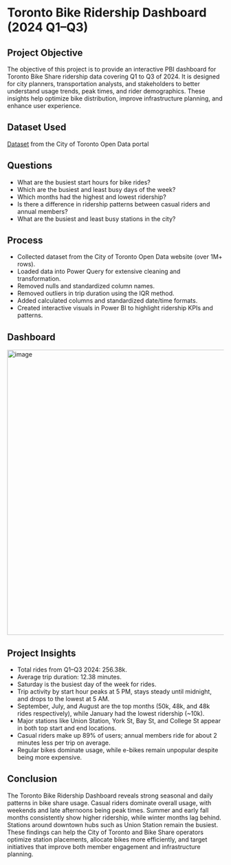 # Toronto Bike Ridership Dashboard (2024 Q1–Q3)

## Project Objective  
The objective of this project is to provide an interactive PBI dashboard for Toronto Bike Share ridership data covering Q1 to Q3 of 2024. It is designed for city planners, transportation analysts, and stakeholders to better understand usage trends, peak times, and rider demographics. These insights help optimize bike distribution, improve infrastructure planning, and enhance user experience.  

## Dataset Used  
[Dataset](https://open.toronto.ca/dataset/bike-share-toronto-ridership-data/2024/) from the City of Toronto Open Data portal  

## Questions  
- What are the busiest start hours for bike rides?  
- Which are the busiest and least busy days of the week?  
- Which months had the highest and lowest ridership?  
- Is there a difference in ridership patterns between casual riders and annual members?  
- What are the busiest and least busy stations in the city?  

## Process  
- Collected dataset from the City of Toronto Open Data website (over 1M+ rows).  
- Loaded data into Power Query for extensive cleaning and transformation.  
- Removed nulls and standardized column names.  
- Removed outliers in trip duration using the IQR method.  
- Added calculated columns and standardized date/time formats.  
- Created interactive visuals in Power BI to highlight ridership KPIs and patterns.  

## Dashboard  
<img width="1000" height="663" alt="image" src="https://github.com/user-attachments/assets/d3542eb8-fbbe-4099-b93c-e1a49277eebb" />
 

## Project Insights  
- Total rides from Q1–Q3 2024: 256.38k.  
- Average trip duration: 12.38 minutes.  
- Saturday is the busiest day of the week for rides.  
- Trip activity by start hour peaks at 5 PM, stays steady until midnight, and drops to the lowest at 5 AM.  
- September, July, and August are the top months (50k, 48k, and 48k rides respectively), while January had the lowest ridership (~10k).  
- Major stations like Union Station, York St, Bay St, and College St appear in both top start and end locations.  
- Casual riders make up 89% of users; annual members ride for about 2 minutes less per trip on average.  
- Regular bikes dominate usage, while e-bikes remain unpopular despite being more expensive.  

## Conclusion  
The Toronto Bike Ridership Dashboard reveals strong seasonal and daily patterns in bike share usage. Casual riders dominate overall usage, with weekends and late afternoons being peak times. Summer and early fall months consistently show higher ridership, while winter months lag behind. Stations around downtown hubs such as Union Station remain the busiest. These findings can help the City of Toronto and Bike Share operators optimize station placements, allocate bikes more efficiently, and target initiatives that improve both member engagement and infrastructure planning.  
